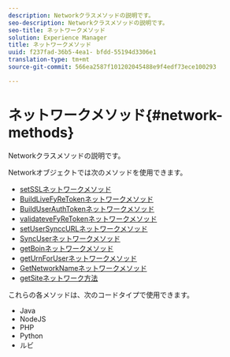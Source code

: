 ```yaml
---
description: Networkクラスメソッドの説明です。
seo-description: Networkクラスメソッドの説明です。
seo-title: ネットワークメソッド
solution: Experience Manager
title: ネットワークメソッド
uuid: f237fad-36b5-4ea1- bfdd-55194d3306e1
translation-type: tm+mt
source-git-commit: 566ea2587f101202045488e9f4edf73ece100293

---
```



# ネットワークメソッド{#network-methods}

Networkクラスメソッドの説明です。

Networkオブジェクトでは次のメソッドを使用できます。

* [setSSLネットワークメソッド](#r_setssl_method)
* [BuildLiveFyReTokenネットワークメソッド](#r_buildlivefyretoken_method)
* [BuildUserAuthTokenネットワークメソッド](#r_builduserauthtoken_method)
* [validateveFyReTokenネットワークメソッド](#validatelivefyretoken_method)
* [setUserSynccURLネットワークメソッド](#r_setusersyncurl_method)
* [SyncUserネットワークメソッド](#r_syncuser_method)
* [getBoinネットワークメソッド](#r_geturn_method)
* [getUrnForUserネットワークメソッド](#r_geturnforuser_method)
* [GetNetworkNameネットワークメソッド](#r_getnetworkname_method)
* [getSiteネットワーク方法](#r_getsite_method)

これらの各メソッドは、次のコードタイプで使用できます。

* Java
* NodeJS
* PHP
* Python
* ルビ

